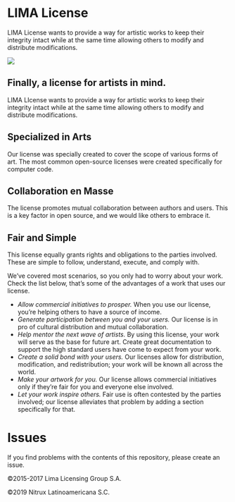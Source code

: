# LIMA License

LIMA License wants to provide a way for artistic works to keep their integrity intact while at the same time allowing others to modify and distribute modifications.

![](https://limalicense.com/wp-content/uploads/2015/12/lima_logo_sticky_4.png)

## Finally, a license for artists in mind.

LIMA LIcense wants to provide a way for artistic works to keep their integrity intact while at the same time allowing others to modify and distribute modifications.

## Specialized in Arts
Our license was specially created to cover the scope of various forms of art. The most common open-source licenses were created specifically for computer code.

## Collaboration en Masse
The license promotes mutual collaboration between authors and users. This is a key factor in open source, and we would like others to embrace it.

## Fair and Simple
This license equally grants rights and obligations to the parties involved. These are simple to follow, understand, execute, and comply with.

We’ve covered most scenarios, so you only had to worry about your work.
Check the list below, that’s some of the advantages of a work that uses our license.

* _Allow commercial initiatives to prosper._ When you use our license, you’re helping others to have a source of income.
* _Generate participation between you and your users._ Our license is in pro of cultural distribution and mutual collaboration.
* _Help mentor the next wave of artists._ By using this license, your work will serve as the base for future art. Create great documentation to support the high standard users have come to expect from your work.
* _Create a solid bond with your users._ Our licenses allow for distribution, modification, and redistribution; your work will be known all across the world.
* _Make your artwork for you._ Our license allows commercial initiatives only if they’re fair for you and everyone else involved.
* _Let your work inspire others._ Fair use is often contested by the parties involved; our license alleviates that problem by adding a section specifically for that.

# Issues
If you find problems with the contents of this repository, please create an issue.

©2015-2017 Lima Licensing Group S.A.

©2019 Nitrux Latinoamericana S.C.
